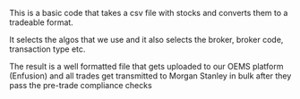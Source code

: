 This is a basic code that takes a csv file with stocks and converts them to a tradeable format.

It selects the algos that we use and it also selects the broker, broker code, transaction type etc.

The result is a well formatted file that gets uploaded to our OEMS platform (Enfusion) and all trades get transmitted to Morgan Stanley in bulk after they pass the pre-trade compliance checks
